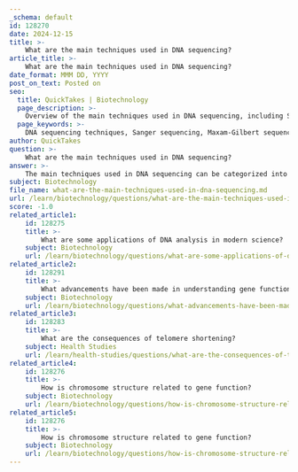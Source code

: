 ```yaml
---
_schema: default
id: 128270
date: 2024-12-15
title: >-
    What are the main techniques used in DNA sequencing?
article_title: >-
    What are the main techniques used in DNA sequencing?
date_format: MMM DD, YYYY
post_on_text: Posted on
seo:
  title: QuickTakes | Biotechnology
  page_description: >-
    Overview of the main techniques used in DNA sequencing, including Sanger sequencing, Maxam-Gilbert sequencing, and various high-throughput methods such as Next-Generation Sequencing, highlighting their applications and advancements in genomics research.
  page_keywords: >-
    DNA sequencing techniques, Sanger sequencing, Maxam-Gilbert sequencing, Next-Generation Sequencing, Illumina Sequencing, Ion Torrent Sequencing, Pacific Biosciences, Oxford Nanopore Sequencing, Capillary Electrophoresis, Hybridization methods, Third-Generation Sequencing, microscopy-based techniques, genomics research, high-throughput sequencing
author: QuickTakes
question: >-
    What are the main techniques used in DNA sequencing?
answer: >-
    The main techniques used in DNA sequencing can be categorized into classical methods and high-throughput approaches. Here are the key techniques:\n\n1. **Sanger Sequencing**: Developed by Frederick Sanger in 1977, this method is based on chain termination. It uses dideoxynucleotides to interrupt DNA synthesis, allowing for the determination of the sequence of bases in a DNA fragment. Sanger sequencing is known for its high accuracy and is often used for smaller projects.\n\n2. **Maxam-Gilbert Sequencing**: This method, developed by Allan Maxam and Walter Gilbert, relies on chemical modification of DNA and subsequent cleavage at specific bases. It requires radioactive labeling and is less commonly used today due to its complexity and safety concerns.\n\n3. **Next-Generation Sequencing (NGS)**: This encompasses a variety of high-throughput methods that allow for the simultaneous sequencing of millions of DNA fragments. NGS technologies include:\n   - **Illumina Sequencing**: A widely used method that employs sequencing by synthesis, producing short reads (typically 100-300 base pairs).\n   - **Ion Torrent Sequencing**: This method detects changes in pH as nucleotides are incorporated during DNA synthesis.\n   - **Pacific Biosciences (PacBio) Sequencing**: Known for its long-read capabilities, this method uses single-molecule real-time (SMRT) sequencing technology.\n   - **Oxford Nanopore Sequencing**: This technique involves passing DNA strands through nanopores and measuring changes in electrical current to determine the sequence.\n\n4. **Capillary Electrophoresis**: Often used in conjunction with Sanger sequencing, this method separates DNA fragments based on size and is used for analyzing the results of sequencing reactions.\n\n5. **Hybridization Methods**: These techniques involve the binding of labeled DNA probes to complementary sequences in a sample, allowing for the identification of specific sequences.\n\n6. **Third-Generation Sequencing**: This includes methods that aim to increase throughput and reduce costs, such as nanopore sequencing and techniques that measure electrical tunneling currents across single-strand DNA.\n\n7. **Microscopy-Based Techniques**: These methods, still under development, utilize atomic force microscopy or transmission electron microscopy to visualize individual nucleotides within long DNA fragments.\n\nThese techniques have evolved significantly over the years, with high-throughput methods now dominating the field due to their ability to produce large amounts of data quickly and cost-effectively. Each method has its strengths and limitations, making them suitable for different applications in genomics research.
subject: Biotechnology
file_name: what-are-the-main-techniques-used-in-dna-sequencing.md
url: /learn/biotechnology/questions/what-are-the-main-techniques-used-in-dna-sequencing
score: -1.0
related_article1:
    id: 128275
    title: >-
        What are some applications of DNA analysis in modern science?
    subject: Biotechnology
    url: /learn/biotechnology/questions/what-are-some-applications-of-dna-analysis-in-modern-science
related_article2:
    id: 128291
    title: >-
        What advancements have been made in understanding gene function since the discovery of DNA?
    subject: Biotechnology
    url: /learn/biotechnology/questions/what-advancements-have-been-made-in-understanding-gene-function-since-the-discovery-of-dna
related_article3:
    id: 128283
    title: >-
        What are the consequences of telomere shortening?
    subject: Health Studies
    url: /learn/health-studies/questions/what-are-the-consequences-of-telomere-shortening
related_article4:
    id: 128276
    title: >-
        How is chromosome structure related to gene function?
    subject: Biotechnology
    url: /learn/biotechnology/questions/how-is-chromosome-structure-related-to-gene-function
related_article5:
    id: 128276
    title: >-
        How is chromosome structure related to gene function?
    subject: Biotechnology
    url: /learn/biotechnology/questions/how-is-chromosome-structure-related-to-gene-function
---
```


&nbsp;